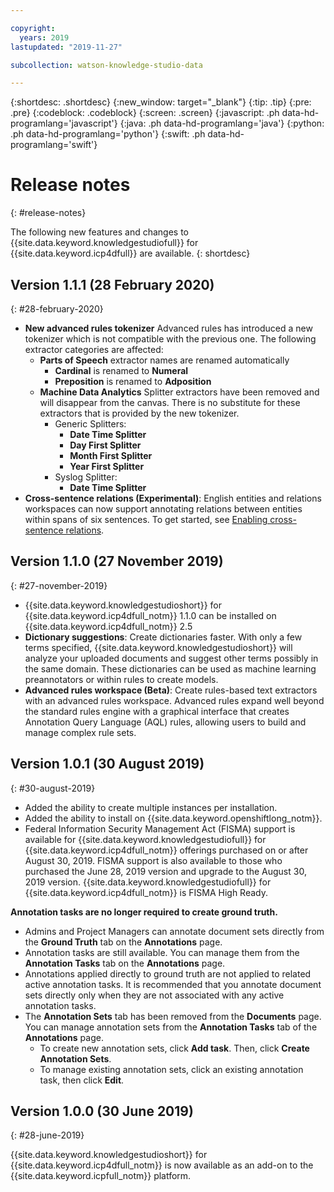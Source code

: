 ```yaml
---

copyright:
  years: 2019
lastupdated: "2019-11-27"

subcollection: watson-knowledge-studio-data

---
```


{:shortdesc: .shortdesc}
{:new_window: target="_blank"}
{:tip: .tip}
{:pre: .pre}
{:codeblock: .codeblock}
{:screen: .screen}
{:javascript: .ph data-hd-programlang='javascript'}
{:java: .ph data-hd-programlang='java'}
{:python: .ph data-hd-programlang='python'}
{:swift: .ph data-hd-programlang='swift'}


# Release notes
{: #release-notes}

The following new features and changes to {{site.data.keyword.knowledgestudiofull}} for {{site.data.keyword.icp4dfull}} are available.
{: shortdesc}

## Version 1.1.1 (28 February 2020)
{: #28-february-2020}

- **New advanced rules tokenizer** Advanced rules has introduced a new tokenizer which is not compatible with the previous one. The following extractor categories are affected:
  - **Parts of Speech** extractor names are renamed automatically
    - **Cardinal** is renamed to **Numeral**
    - **Preposition** is renamed to **Adposition**
  - **Machine Data Analytics** Splitter extractors have been removed and will disappear from the canvas. There is no substitute for these extractors that is provided by the new tokenizer.
    - Generic Splitters:
      - **Date Time Splitter**
      - **Day First Splitter**
      - **Month First Splitter**
      - **Year First Splitter**
    - Syslog Splitter:
      - **Date Time Splitter**  
- **Cross-sentence relations (Experimental)**: English entities and relations workspaces can now support annotating relations between entities within spans of six sentences. To get started, see [Enabling cross-sentence relations](/docs/watson-knowledge-studio-data?topic=watson-knowledge-studio-data-enabling-cross-sentence-relations).


## Version 1.1.0 (27 November 2019)
{: #27-november-2019}

- {{site.data.keyword.knowledgestudioshort}} for {{site.data.keyword.icp4dfull_notm}} 1.1.0 can be installed on {{site.data.keyword.icp4dfull_notm}} 2.5
- **Dictionary suggestions**:
Create dictionaries faster. With only a few terms specified, {{site.data.keyword.knowledgestudioshort}} will analyze your uploaded documents and suggest other terms possibly in the same domain. These dictionaries can be used as machine learning preannotators or within rules to create models.
- **Advanced rules workspace (Beta)**:
Create rules-based text extractors with an advanced rules workspace. Advanced rules expand well beyond the standard rules engine with a graphical interface that creates Annotation Query Language (AQL) rules, allowing users to build and manage complex rule sets.

## Version 1.0.1 (30 August 2019)
{: #30-august-2019}

- Added the ability to create multiple instances per installation.
- Added the ability to install on {{site.data.keyword.openshiftlong_notm}}.
- Federal Information Security Management Act (FISMA) support is available for {{site.data.keyword.knowledgestudiofull}} for {{site.data.keyword.icp4dfull_notm}} offerings purchased on or after August 30, 2019. FISMA support is also available to those who purchased the June 28, 2019 version and upgrade to the August 30, 2019 version. {{site.data.keyword.knowledgestudiofull}} for {{site.data.keyword.icp4dfull_notm}} is FISMA High Ready.

**Annotation tasks are no longer required to create ground truth.**

- Admins and Project Managers can annotate document sets directly from the **Ground Truth** tab on the **Annotations** page.
- Annotation tasks are still available. You can manage them from the **Annotation Tasks** tab on the **Annotations** page.
- Annotations applied directly to ground truth are not applied to related active annotation tasks. It is recommended that you annotate document sets directly only when they are not associated with any active annotation tasks.
- The **Annotation Sets** tab has been removed from the **Documents** page. You can manage annotation sets from the **Annotation Tasks** tab of the **Annotations** page.
  - To create new annotation sets, click **Add task**. Then, click **Create Annotation Sets**.
  - To manage existing annotation sets, click an existing annotation task, then click **Edit**.


## Version 1.0.0 (30 June 2019)
{: #28-june-2019}

{{site.data.keyword.knowledgestudioshort}} for {{site.data.keyword.icp4dfull_notm}} is now available as an add-on to the {{site.data.keyword.icpfull_notm}} platform.


